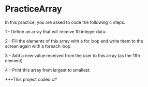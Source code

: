 # PracticeArray


In this practice, you are asked to code the following 4 steps.

1 - Define an array that will receive 10 integer data.

2 - Fill the elements of this array with a for loop and write them to the screen again with a foreach loop.

3 - Add a new value received from the user to this array (as the 11th element)

4 - Print this array from largest to smallest.

***This project coded c#
